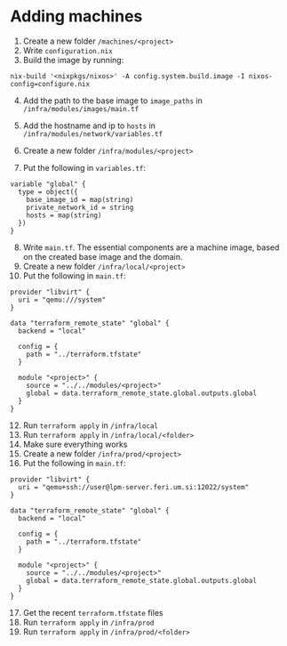 # Adding machines

1. Create a new folder ```/machines/<project>```
2. Write ```configuration.nix```
3. Build the image by running:
```
nix-build '<nixpkgs/nixos>' -A config.system.build.image -I nixos-config=configure.nix
```

4. Add the path to the base image to ```image_paths``` in ```/infra/modules/images/main.tf```
5. Add the hostname and ip to ```hosts``` in ```/infra/modules/network/variables.tf```

6. Create a new folder ```/infra/modules/<project>```
7. Put the following in ```variables.tf```:
```
variable "global" {
  type = object({
    base_image_id = map(string)
    private_network_id = string
    hosts = map(string)
  })
}
```
8. Write ```main.tf```. The essential components are a machine image, based on the created base image and the domain.
9. Create a new folder ```/infra/local/<project>```
10. Put the following in ```main.tf```:
```
provider "libvirt" {
  uri = "qemu:///system"
}

data "terraform_remote_state" "global" {
  backend = "local"
  
  config = {
    path = "../terraform.tfstate"
  }
  
  module "<project>" {
    source = "../../modules/<project>"
    global = data.terraform_remote_state.global.outputs.global
  }
}
```
12. Run ```terraform apply``` in ```/infra/local```
13. Run ```terraform apply``` in ```/infra/local/<folder>```
14. Make sure everything works
15. Create a new folder ```/infra/prod/<project>```
16. Put the following in ```main.tf```:
```
provider "libvirt" {
  uri = "qemu+ssh://user@lpm-server.feri.um.si:12022/system"
}

data "terraform_remote_state" "global" {
  backend = "local"
  
  config = {
    path = "../terraform.tfstate"
  }
  
  module "<project>" {
    source = "../../modules/<project>"
    global = data.terraform_remote_state.global.outputs.global
  }
}
```
17. Get the recent ```terraform.tfstate``` files
18. Run ```terraform apply``` in ```/infra/prod```
19. Run ```terraform apply``` in ```/infra/prod/<folder>```
